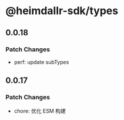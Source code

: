 # @heimdallr-sdk/types

## 0.0.18

### Patch Changes

- perf: update subTypes

## 0.0.17

### Patch Changes

- chore: 优化 ESM 构建
